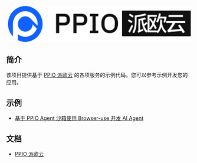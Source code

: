 <div align="center">
<img width="500px" src="static/logo.svg" alt="PPIO Collab" />
</div>

## 简介

该项目提供基于 [PPIO 派欧云](https://ppio.com?utm_source=github_collabhub&utm_medium=readme&utm_campaign=collab) 的各项服务的示例代码。您可以参考示例开发您的应用。

## 示例

- [基于 PPIO Agent 沙箱使用 Browser-use 开发 AI Agent](./examples/browser-use)

## 文档

- [PPIO 派欧云](https://ppio.com/docs?utm_source=github_collabhub&utm_medium=readme&utm_campaign=collab)
